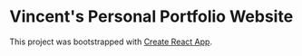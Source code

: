 # Vincent's Personal Portfolio Website

This project was bootstrapped with [Create React App](https://github.com/facebook/create-react-app).


